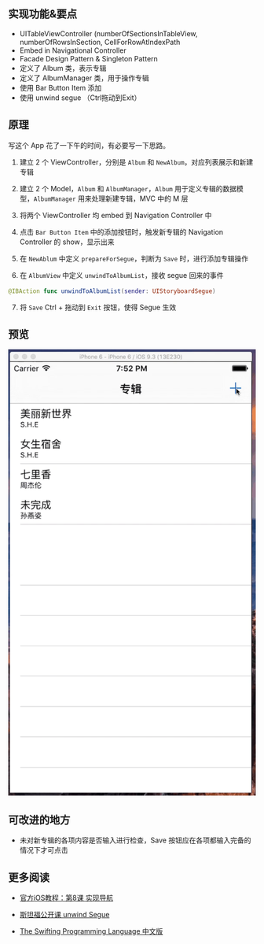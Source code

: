 
## 实现功能&要点
- UITableViewController (numberOfSectionsInTableView, numberOfRowsInSection, CellForRowAtIndexPath
- Embed in Navigational Controller
- Facade Design Pattern & Singleton Pattern
- 定义了 Album 类，表示专辑
- 定义了 AlbumManager 类，用于操作专辑
- 使用 Bar Button Item 添加
- 使用 unwind segue （Ctrl拖动到Exit）

## 原理
写这个 App 花了一下午的时间，有必要写一下思路。

1. 建立 2 个 ViewController，分别是 `Album` 和 `NewAlbum`，对应列表展示和新建专辑

2. 建立 2 个 Model，`Album` 和 `AlbumManager`，`Album` 用于定义专辑的数据模型，`AlbumManager` 用来处理新建专辑，MVC 中的 M 层

3. 将两个 ViewController 均 embed 到 Navigation Controller 中

4. 点击 `Bar Button Item` 中的添加按钮时，触发新专辑的 Navigation Controller 的 show，显示出来

5. 在 `NewAblum` 中定义 `prepareForSegue`，判断为 `Save` 时，进行添加专辑操作

6. 在 `AlbumView` 中定义 `unwindToAlbumList`，接收 segue 回来的事件

```Swift
@IBAction func unwindToAlbumList(sender: UIStoryboardSegue)
```

7. 将 `Save` Ctrl + 拖动到 `Exit` 按钮，使得 Segue 生效

## 预览
![Preview](https://raw.githubusercontent.com/shinwood/Swift04-table-view/master/04-table-view.gif)

## 可改进的地方
- 未对新专辑的各项内容是否输入进行检查，Save 按钮应在各项都输入完备的情况下才可点击

## 更多阅读

- [官方iOS教程：第8课 实现导航](https://developer.apple.com/library/ios/referencelibrary/GettingStarted/DevelopiOSAppsSwift/Lesson8.html)

- [斯坦福公开课 unwind Segue](http://open.163.com/movie/2015/2/6/S/MAIKHN60A_MAIPMEM6S.html)

- [The Swifting Programming Language 中文版](https://numbbbbb.gitbooks.io/-the-swift-programming-language-/content/chapter2/04_Collection_Types.html)